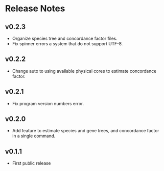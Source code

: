 # Release Notes

## v0.2.3

- Organize species tree and concordance factor files.
- Fix spinner errors a system that do not support UTF-8.

## v0.2.2

- Change auto to using available physical cores to estimate concordance factor.

## v0.2.1

- Fix program version numbers error.

## v0.2.0

- Add feature to estimate species and gene trees, and concordance factor in a single command.

## v0.1.1

- First public release
